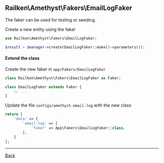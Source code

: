 ## Railken\Amethyst\Fakers\EmailLogFaker

The faker can be used for testing or seeding.

Create a new entity using the faker

```php
use Railken\Amethyst\Fakers\EmailLogFaker;

$result = $manager->create(EmailLogFaker::make()->parameters());
```

#### Extend the class

Create the new faker in `app/Fakers/EmailLogFaker`
```php
class Railken\Amethyst\Fakers\EmailLogFaker as Faker;

class EmailLogFaker extends Faker {
	// ...
}
```
Update the file `configs/amethyst.email-log` with the new class
```php
return [
    'data' => [
        'email-log' => [
            'faker' => App\Fakers\EmailLogFaker::class,
        ],
    ]
];
```


---
[Back](index.md)